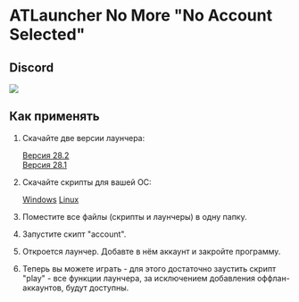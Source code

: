 # ATLauncher No More "No Account Selected"

## Discord

[![](https://camo.githubusercontent.com/39a8097dbf6bd69dcd5d4bad1858e61d5846528d53e4d26a9934721fd33fb3f7/68747470733a2f2f646362616467652e76657263656c2e6170702f6170692f7365727665722f7a6b7370664677714467)](https://discord.gg/WNEDhYXBKr)

## Как применять

1. Cкачайте две версии лаунчера:

    [Версия 28.2](https://github.com/Domaman202/ATLauncher-Crack/releases/download/v3.4.28.7/ATLauncher-3.4.28.2.jar)  
    [Версия 28.1](https://github.com/Domaman202/ATLauncher-Crack/releases/download/v3.4.28.7/ATLauncher-3.4.28.1.jar)
   
3. Скачайте скрипты для вашей ОС:
   
    [Windows](https://github.com/Domaman202/ATLauncher-Crack/tree/master/scripts/windows)
    [Linux](https://github.com/Domaman202/ATLauncher-Crack/tree/master/scripts/Linux)

4. Поместите все файлы (скрипты и лаунчеры) в одну папку.
5. Запустите скипт "account".
6. Откроется лаунчер. Добавте в нём аккаунт и закройте программу.
7. Теперь вы можете играть - для этого достаточно заустить скрипт "play" - все функции лаунчера, за исключением добавления оффлан-аккаунтов, будут доступны.
